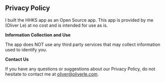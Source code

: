 ## Privacy Policy

I built the HHKS app as an Open Source app. This app is provided by me (Oliver Le) at no cost and is intended for use as is.

**Information Collection and Use**

The app does NOT use any third party services that may collect information used to identify you.

**Contact Us**

If you have any questions or suggestions about our Privacy Policy, do not hesitate to contact me at oliver@oliverle.com.
